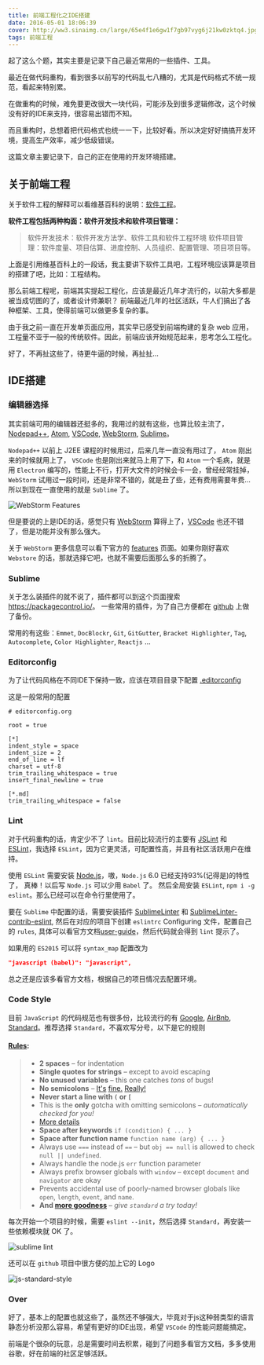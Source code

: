 ```yaml
---
title: 前端工程化之IDE搭建
date: 2016-05-01 18:06:39
cover: http://ww3.sinaimg.cn/large/65e4f1e6gw1f7gb97vyg6j21kw0zktq4.jpg
tags: 前端工程
---
```


起了这么个题，其实主要是记录下自己最近常用的一些插件、工具。

<!--more-->

最近在做代码重构，看到很多以前写的代码乱七八糟的，尤其是代码格式不统一规范，看起来特别累。

在做重构的时候，难免要更改很大一块代码，可能涉及到很多逻辑修改，这个时候没有好的IDE来支持，很容易出错而不知。

而且重构时，总想着把代码格式也统一一下，比较好看。所以决定好好搞搞开发环境，提高生产效率，减少低级错误。

这篇文章主要记录下，自己的正在使用的开发环境搭建。

## 关于前端工程

关于软件工程的解释可以看维基百科的说明：[软件工程](https://zh.wikipedia.org/wiki/软件工程)。

**软件工程包括两种构面：软件开发技术和软件项目管理：**

> 软件开发技术：软件开发方法学、软件工具和软件工程环境
> 软件项目管理：软件度量、项目估算、进度控制、人员组织、配置管理、项目项目等。

上面是引用维基百科上的一段话，我主要讲下软件工具吧，工程环境应该算是项目的搭建了吧，比如：工程结构。

那么前端工程呢，前端其实提起工程化，应该是最近几年才流行的，以前大多都是被当成切图的了，或者设计师兼职？ 前端最近几年的社区活跃，牛人们搞出了各种框架、工具，使得前端可以做更多复杂的事。

由于我之前一直在开发单页面应用，其实早已感受到前端构建的复杂 web 应用，工程量不亚于一般的传统软件。因此，前端应该开始规范起来，思考怎么工程化。

好了，不再扯这些了，待更牛逼的时候，再扯扯...


## IDE搭建

### 编辑器选择

其实前端可用的编辑器还挺多的，我用过的就有这些，也算比较主流了，[Nodepad++](https://notepad-plus-plus.org/), [Atom](https://atom.io/), [VSCode](http://code.visualstudio.com/), [WebStorm](https://www.jetbrains.com/webstorm/), [Sublime](https://www.sublimetext.com/)。

`Nodepad++` 以前上 J2EE 课程的时候用过，后来几年一直没有用过了，
`Atom` 刚出来的时候就用上了，
`VSCode` 也是刚出来就马上用了下，和 `Atom` 一个毛病，就是用 `Electron` 编写的，性能上不行，打开大文件的时候会卡一会，曾经经常挂掉，
`WebStorm` 试用过一段时间，还是非常不错的，就是丑了些，还有费用需要年费... 所以到现在一直使用的就是 `Sublime` 了。

![WebStorm Features](http://ww4.sinaimg.cn/large/65e4f1e6gw1f7gbqwaqnvj21kw0tudnf.jpg)

但是要说的上是IDE的话，感觉只有 [WebStorm](https://www.jetbrains.com/webstorm/) 算得上了，[VSCode](http://code.visualstudio.com/) 也还不错了，但是功能并没有那么强大。

关于 `WebStorm` 更多信息可以看下官方的 [features](https://www.jetbrains.com/webstorm/features/) 页面。如果你刚好喜欢 `Webstore` 的话，那就选择它吧，也就不需要后面那么多的折腾了。


### Sublime

关于怎么装插件的就不说了，插件都可以到这个页面搜索 <https://packagecontrol.io/>。
一些常用的插件，为了自己方便都在 [github](https://github.com/xwartz/Sublime-Backup) 上做了备份。

常用的有这些：`Emmet`, `DocBlockr`, `Git`, `GitGutter`, `Bracket Highlighter`, `Tag`, `Autocomplete`, `Color Highlighter`, `Reactjs` ...

### Editorconfig

为了让代码风格在不同IDE下保持一致，应该在项目目录下配置 [.editorconfig](http://editorconfig.org/)

这是一般常用的配置

```
# editorconfig.org

root = true

[*]
indent_style = space
indent_size = 2
end_of_line = lf
charset = utf-8
trim_trailing_whitespace = true
insert_final_newline = true

[*.md]
trim_trailing_whitespace = false

```

### Lint

对于代码重构的话，肯定少不了 `lint`。目前比较流行的主要有 [JSLint](http://jshint.com/docs/) 和 [ESLint](http://eslint.org/)，我选择 `ESLint`，因为它更灵活，可配置性高，并且有社区活跃用户在维持。 

使用 `ESLint` 需要安装 [Node.js](http://nodejs.org/)，嗷，`Node.js` 6.0 已经支持93%(记得是)的特性了，
真棒！以后写 `Node.js` 可以少用 `Babel` 了。 
然后全局安装 `ESLint`, `npm i -g eslint`。那么已经可以在命令行里使用了。

要在 `Sublime` 中配置的话，需要安装插件 [SublimeLinter](https://packagecontrol.io/packages/SublimeLinter) 和 [SublimeLinter-contrib-eslint](https://github.com/roadhump/SublimeLinter-eslint), 
然后在对应的项目下创建 `eslintrc` Configuring 文件，配置自己的 `rules`, 具体可以看官方文档[user-guide](http://eslint.org/docs/user-guide/configuring)，然后代码就会得到 `lint` 提示了。


如果用的 `ES2015` 可以将 `syntax_map` 配置改为

```json
"javascript (babel)": "javascript",
```

总之还是应该多看官方文档，根据自己的项目情况去配置环境。

### Code Style

目前 `JavaScript` 的代码规范也有很多份，比较流行的有 [Google](https://google.github.io/styleguide/javascriptguide.xml), [AirBnb](https://github.com/airbnb/javascript), [Standard](https://github.com/feross/standard)。推荐选择 `Standard`，不喜欢写分号，以下是它的规则

#### [Rules](https://github.com/feross/standard#rules):

>- **2 spaces** – for indentation
>- **Single quotes for strings** – except to avoid escaping
>- **No unused variables** – this one catches *tons* of bugs!
>- **No semicolons** – [It's][1] [fine.][2] [Really!][3]
>- **Never start a line with `(` or `[`**
>  - This is the **only** gotcha with omitting semicolons – *automatically checked for you!*
>  - [More details][4]
>- **Space after keywords** `if (condition) { ... }`
>- **Space after function name** `function name (arg) { ... }`
>- Always use `===` instead of `==` – but `obj == null` is allowed to check `null || undefined`.
>- Always handle the node.js `err` function parameter
>- Always prefix browser globals with `window` – except `document` and `navigator` are okay
>  - Prevents accidental use of poorly-named browser globals like `open`, `length`,
    `event`, and `name`.
>- **And [more goodness][5]** – *give `standard` a try today!*


[1]: http://blog.izs.me/post/2353458699/an-open-letter-to-javascript-leaders-regarding
[2]: http://inimino.org/~inimino/blog/javascript_semicolons
[3]: https://www.youtube.com/watch?v=gsfbh17Ax9I
[4]: https://github.com/feross/standard/blob/master/RULES.md#semicolons
[5]: https://github.com/feross/standard/blob/master/RULES.md#javascript-standard-style

每次开始一个项目的时候，需要 `eslint --init`，然后选择 `Standard`，再安装一些依赖模块就 OK 了。

![sublime lint](http://ww2.sinaimg.cn/large/65e4f1e6gw1f7gbqvj7hcj21kw0zkdm8.jpg)

还可以在 `github` 项目中很方便的加上它的 Logo 

![js-standard-style](https://img.shields.io/badge/code%20style-standard-brightgreen.svg) 


### Over

好了，基本上的配置也就这些了，虽然还不够强大，毕竟对于js这种弱类型的语言静态分析没那么容易，希望有更好的IDE出现，希望 `VSCode` 的性能问题能搞定。

前端是个很杂的玩意，总是需要时间去积累，碰到了问题多看官方文档，多多使用谷歌，好在前端的社区足够活跃。

